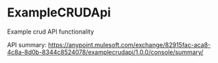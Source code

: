 # ExampleCRUDApi
Example crud API functionality

API summary: https://anypoint.mulesoft.com/exchange/82915fac-aca8-4c8a-8d0b-8344c8524078/examplecrudapi/1.0.0/console/summary/
